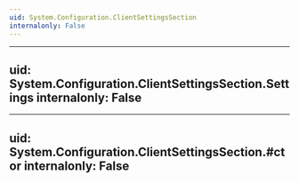 ```yaml
---
uid: System.Configuration.ClientSettingsSection
internalonly: False
---
```


---
uid: System.Configuration.ClientSettingsSection.Settings
internalonly: False
---

---
uid: System.Configuration.ClientSettingsSection.#ctor
internalonly: False
---
